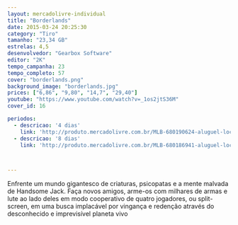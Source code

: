 ```yaml
---
layout: mercadolivre-individual
title: "Borderlands"
date: 2015-03-24 20:25:30
category: "Tiro"
tamanho: "23,34 GB"
estrelas: 4,5
desenvolvedor: "Gearbox Software"
editor: "2K"
tempo_campanha: 23
tempo_completo: 57
cover: "borderlands.png"
background_image: "borderlands.jpg"
prices: ["6,86", "9,80", "14,7", "29,40"]
youtube: "https://www.youtube.com/watch?v=_1os2jtS36M"
cover_id: 16

periodos:
  - descricao: '4 dias'
    link: 'http://produto.mercadolivre.com.br/MLB-680190624-aluguel-locaco-de-jogos-xbox-one-midia-digital-_JM'
  - descricao: '8 dias'
    link: 'http://produto.mercadolivre.com.br/MLB-680186941-aluguel-locaco-de-jogos-xbox-one-midia-digital-_JM'



---
```


Enfrente um mundo gigantesco de criaturas, psicopatas e a mente malvada de Handsome Jack. Faça novos amigos, arme-os com milhares de armas e lute ao lado deles em modo cooperativo de quatro jogadores, ou split-screen, em uma busca implacável por vingança e redenção através do desconhecido e imprevisível planeta vivo
